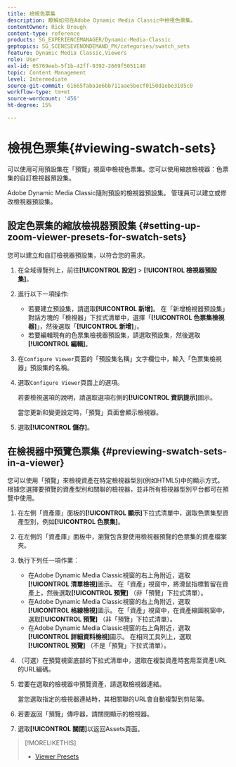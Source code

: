 ```yaml
---
title: 檢視色票集
description: 瞭解如何在Adobe Dynamic Media Classic中檢視色票集。
contentOwner: Rick Brough
content-type: reference
products: SG_EXPERIENCEMANAGER/Dynamic-Media-Classic
geptopics: SG_SCENESEVENONDEMAND_PK/categories/swatch_sets
feature: Dynamic Media Classic,Viewers
role: User
exl-id: 05769eeb-5f1b-42ff-9392-2669f5051140
topic: Content Management
level: Intermediate
source-git-commit: 61665faba1e6bb711aae5becf0150d1ebe3105c0
workflow-type: tm+mt
source-wordcount: '456'
ht-degree: 15%

---
```


# 檢視色票集{#viewing-swatch-sets}

可以使用可用預設集在「預覽」視窗中檢視色票集。您可以使用縮放檢視器：色票集的自訂檢視器預設集。

Adobe Dynamic Media Classic隨附預設的檢視器預設集。 管理員可以建立或修改檢視器預設集。

## 設定色票集的縮放檢視器預設集 {#setting-up-zoom-viewer-presets-for-swatch-sets}

您可以建立和自訂檢視器預設集，以符合您的需求。

1. 在全域導覽列上，前往&#x200B;**[!UICONTROL 設定]** > **[!UICONTROL 檢視器預設集]**。
1. 進行以下一項操作:

   * 若要建立預設集，請選取&#x200B;**[!UICONTROL 新增]**。 在「新增檢視器預設集」對話方塊的「檢視器」下拉式清單中，選擇「**[!UICONTROL 色票集檢視器]**」，然後選取「**[!UICONTROL 新增]**」。
   * 若要編輯現有的色票集檢視器預設集，請選取預設集，然後選取&#x200B;**[!UICONTROL 編輯]**。

1. 在`Configure Viewer`頁面的「預設集名稱」文字欄位中，輸入「色票集檢視器」預設集的名稱。
1. 選取`Configure Viewer`頁面上的選項。

   若要檢視選項的說明，請選取選項右側的&#x200B;**[!UICONTROL 資訊提示]**&#x200B;圖示。

   當您更新和變更設定時，「預覽」頁面會顯示檢視器。

1. 選取&#x200B;**[!UICONTROL 儲存]**。

## 在檢視器中預覽色票集 {#previewing-swatch-sets-in-a-viewer}

您可以使用「預覽」來檢視資產在特定檢視器型別(例如HTML5)中的顯示方式。 根據您選擇要預覽的資產型別和關聯的檢視器，並非所有檢視器型別平台都可在預覽中使用。

1. 在左側「資產庫」面板的&#x200B;**[!UICONTROL 顯示]**&#x200B;下拉式清單中，選取色票集型資產型別，例如&#x200B;**[!UICONTROL 色票集]**。
1. 在左側的「資產庫」面板中，瀏覽包含要使用檢視器預覽的色票集的資產檔案夾。
1. 執行下列任一項作業︰

   * 在Adobe Dynamic Media Classic視窗的右上角附近，選取&#x200B;**[!UICONTROL 清單檢視]**&#x200B;圖示。 在「資產」視窗中，將滑鼠指標暫留在資產上，然後選取&#x200B;**[!UICONTROL 預覽]** （非「預覽」下拉式清單）。
   * 在Adobe Dynamic Media Classic視窗的右上角附近，選取&#x200B;**[!UICONTROL 格線檢視]**&#x200B;圖示。 在「資產」視窗中，在資產縮圖視窗中，選取&#x200B;**[!UICONTROL 預覽]** （非「預覽」下拉式清單）。
   * 在Adobe Dynamic Media Classic視窗的右上角附近，選取&#x200B;**[!UICONTROL 詳細資料檢視]**&#x200B;圖示。 在相同工具列上，選取&#x200B;**[!UICONTROL 預覽]** （不是「預覽」下拉式清單）。

1. （可選）在預覽視窗底部的下拉式清單中，選取在複製資產時套用至資產URL的URL編碼。
1. 若要在選取的檢視器中預覽資產，請選取檢視器連結。

   當您選取指定的檢視器連結時，其相關聯的URL會自動複製到剪貼簿。

1. 若要返回「預覽」傳呼器，請關閉顯示的檢視器。
1. 選取&#x200B;**[!UICONTROL 關閉]**&#x200B;以返回Assets頁面。

>[!MORELIKETHIS]
>
>* [Viewer Presets](application-setup.md#viewer_presets)

